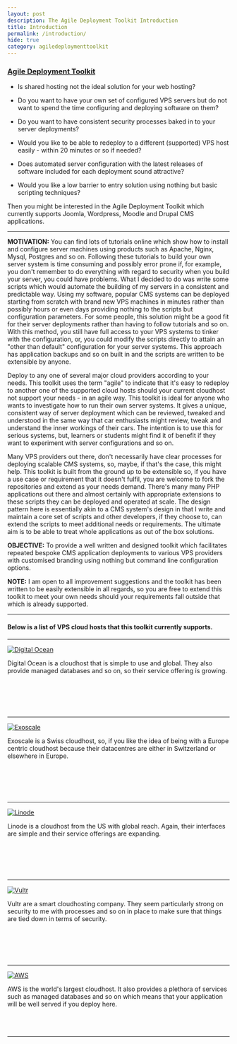 ```yaml
---
layout: post
description: The Agile Deployment Toolkit Introduction
title: Introduction
permalink: /introduction/
hide: true
category: agiledeploymenttoolkit
---
```


### [Agile Deployment Toolkit](https://github.com/agile-deployer)

* Is shared hosting not the ideal solution for your web hosting?

* Do you want to have your own set of configured VPS servers but do not want to spend the time configuring and deploying software on them?

* Do you want to have consistent security processes baked in to your server deployments? 

* Would you like to be able to redeploy to a different (supported) VPS host easily - within 20 minutes or so if needed?

* Does automated server configuration with the latest releases of software included for each deployment sound attractive?

* Would you like a low barrier to entry solution using nothing but basic scripting techniques?

Then you might be interested in the Agile Deployment Toolkit which currently supports Joomla, Wordpress, Moodle and Drupal CMS applications. 

--------------

**MOTIVATION:** You can find lots of tutorials online which show how to install and configure server machines using products such as Apache, Nginx, Mysql, Postgres and so on. Following these tutorials to build your own server system is time consuming and possibly error prone if, for example, you don't remember to do everything with regard to security when you build your server, you could have problems. What I decided to do was write some scripts which would automate the building of my servers in a consistent and predictable way. Using my software, popular CMS systems can be deployed starting from scratch with brand new VPS machines in minutes rather than possibly hours or even days providing nothing to the scripts but configuration parameters. For some people, this solution might be a good fit for their server deployments rather than having to follow tutorials and so on. With this method, you still have full access to your VPS systems to tinker with the configuration, or, you could modify the scripts directly to attain an "other than default" configuration for your server systems. This approach has application backups and so on built in and the scripts are written to be extensible by anyone. 

Deploy to any one of several major cloud providers according to your needs. This toolkit uses the term "agile" to indicate that it's easy to redeploy to another one of the supported cloud hosts should your current cloudhost not support your needs - in an agile way.  This toolkit is ideal for anyone who wants to investigate how to run their own server systems. It gives a unique, consistent way of server deployment which can be reviewed, tweaked and understood in the same way that car enthusiasts might review, tweak and understand the inner workings of their cars. The intention is to use this for serious systems, but, learners or students might find it of benefit if they want to experiment with server configurations and so on. 

Many VPS providers out there, don't necessarily have clear processes for deploying scalable CMS systems, so, maybe, if that's the case, this might help. This toolkit is built from the ground up to be extensible so, if you have a use case or requirement that it doesn't fulfil, you are welcome to fork the repositories and extend as your needs demand. There's many many PHP applications out there and almost certainly with appropriate extensions to these scripts they can be deployed and operated at scale.  The design pattern here is essentially akin to a CMS system's design in that I write and maintain a core set of scripts and other developers, if they choose to, can extend the scripts to meet additional needs or requirements. The ultimate aim is to be able to treat whole applications as out of the box solutions.  

**OBJECTIVE:** To provide a well written and designed toolkit which facilitates repeated bespoke CMS application deployments to various VPS providers with customised branding using nothing but command line configuration options.

**NOTE:**  I am open to all improvement suggestions and the toolkit has been written to be easily extensible in all regards, so you are free to extend this toolkit to meet your own needs should your requirements fall outside that which is already supported. 

--------------------

#### Below is  a list of VPS cloud hosts that this toolkit currently supports.

--------------------

[![Digital Ocean](https://www.codebreakers.uk/images/do.png "Digital Ocean Cloud Hosting")](http://www.digitalocean.com)

Digital Ocean is a cloudhost that is simple to use and global. They also provide managed databases and so on, so their service offering is growing. 

&nbsp;  
&nbsp;  
&nbsp;  
&nbsp;  

-------------------

[![Exoscale](https://www.codebreakers.uk/images/exoscale.svg "Exoscale Cloud Hosting")](http://www.exoscale.com)


Exoscale is a Swiss cloudhost, so, if you like the idea of being with a Europe centric cloudhost because their datacentres are either in Switzerland or elsewhere in Europe.  

&nbsp;  
&nbsp;  
&nbsp;  
&nbsp;  

---------------------

[![Linode](https://www.codebreakers.uk/images/lin.svg "Linode Cloud Hosting")](http://www.linode.com)


Linode is a cloudhost from the US with global reach. Again, their interfaces are simple and their service offerings are expanding.   

&nbsp;  
&nbsp;  
&nbsp;  
&nbsp;   

----------------------

[![Vultr](https://www.codebreakers.uk/images/vult.png "Vultr Cloud Hosting")](http://www.vultr.com)


Vultr are a smart cloudhosting company. They seem particularly strong on security to me with processes and so on in place to make sure that things are tied down in terms of security.  

&nbsp;  
&nbsp;  
&nbsp;  
&nbsp;  

----------------------

[![AWS](https://www.codebreakers.uk/images/aws.png "Amazon Web Services")](http://www.aws.com)

AWS is the world's largest cloudhost. It also provides a plethora of services such as managed databases and so on which means that your application will be well served if you deploy here. 
&nbsp;  
&nbsp;  
&nbsp;  
&nbsp;  

------------------------


